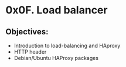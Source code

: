 # 0x0F. Load balancer
## Objectives:
* Introduction to load-balancing and HAproxy
* HTTP header
* Debian/Ubuntu HAProxy packages
